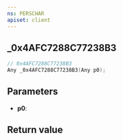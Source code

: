 ```yaml
---
ns: PERSCHAR
apiset: client
---
```

## _0x4AFC7288C77238B3

```c
// 0x4AFC7288C77238B3
Any _0x4AFC7288C77238B3(Any p0);
```


## Parameters
* **p0**:

## Return value

